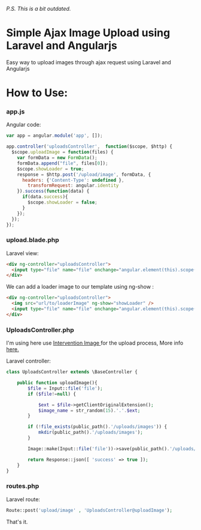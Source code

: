 *P.S. This is a bit outdated.*

Simple Ajax Image Upload using Laravel and Angularjs
===================
<p>Easy way to upload images through ajax request using Laravel and Angularjs</p>

How to Use:
===========
<h3>app.js</h3>
<p>Angular code:</p>

```javascript
var app = angular.module('app', []);

app.controller('uploadsController',  function($scope, $http) {
  $scope.uploadImage = function(files) {
    var formData = new FormData();
    formData.append("file", files[0]);
    $scope.showLoader = true;
    response = $http.post('/upload/image', formData, {
      headers: {'Content-Type': undefined },
    	transformRequest: angular.identity
    }).success(function(data) {
      if(data.success){
      	$scope.showLoader = false;
      } 
    });
  });
});
```
<h3>upload.blade.php</h3>
<p>Laravel view:</p>

```html
<div ng-controller="uploadsController">
  <input type="file" name="file" onchange="angular.element(this).scope().uploadImage(this.files)">
</div>
```
<p>We can add a loader image to our template using <span>ng-show</span> :</p>

```html
<div ng-controller="uploadsController">
  <img src="url/to/loaderImage" ng-show="showLoader" />	
  <input type="file" name="file" onchange="angular.element(this).scope().uploadImage(this.files)">
</div>
```

<h3>UploadsController.php</h3>
<p>I'm using here use <a href="http://image.intervention.io/" target="_blank">Intervention Image </a> for the upload process,
More info <a href="http://image.intervention.io/getting_started/installation#laravel" target="_blank">here.</a></p>

<p>Laravel controller:</p>

```php
class UploadsController extends \BaseController {

	public function uploadImage(){
		$file = Input::file('file');
		if ($file!=null) {

			$ext = $file->getClientOriginalExtension();
			$image_name = str_random(15).'.'.$ext;
		}

		if (!file_exists(public_path().'/uploads/images')) {
			mkdir(public_path().'/uploads/images');
		}

		Image::make(Input::file('file'))->save(public_path().'/uploads/images/'.$image_name);

		return Response::json([ 'success' => true ]);
	}
}
```

<h3>routes.php</h3>
<p>Laravel route:</p>

```php
Route::post('upload/image' , 'UploadsController@uploadImage');
```
That's it.
